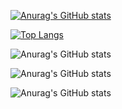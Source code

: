 [![Anurag's GitHub stats](https://github-readme-stats.vercel.app/api?username=nihatcanertug)](https://github.com/anuraghazra/github-readme-stats) 

[![Top Langs](https://github-readme-stats.vercel.app/api/top-langs/?username=nihatcanertug&exclude_repo=github-readme-stats,anuraghazra.github.io)](https://github.com/anuraghazra/github-readme-stats)

![Anurag's GitHub stats](https://github-readme-stats.vercel.app/api?username=nihatcanertug&hide=contribs,prs)


![Anurag's GitHub stats](https://github-readme-stats.vercel.app/api?username=nihatcanertug&count_private=true)

![Anurag's GitHub stats](https://github-readme-stats.vercel.app/api?username=nihatcanertug&show_icons=true&theme=radical)



